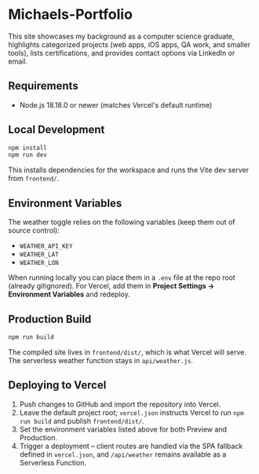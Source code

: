 # Michaels-Portfolio

This site showcases my background as a computer science graduate, highlights categorized projects (web apps, iOS apps, QA work, and smaller tools), lists certifications, and provides contact options via LinkedIn or email.

## Requirements

- Node.js 18.18.0 or newer (matches Vercel's default runtime)

## Local Development

```bash
npm install
npm run dev
```

This installs dependencies for the workspace and runs the Vite dev server from `frontend/`.

## Environment Variables

The weather toggle relies on the following variables (keep them out of source control):

- `WEATHER_API_KEY`
- `WEATHER_LAT`
- `WEATHER_LON`

When running locally you can place them in a `.env` file at the repo root (already gitignored). For Vercel, add them in **Project Settings → Environment Variables** and redeploy.

## Production Build

```bash
npm run build
```

The compiled site lives in `frontend/dist/`, which is what Vercel will serve. The serverless weather function stays in `api/weather.js`.

## Deploying to Vercel

1. Push changes to GitHub and import the repository into Vercel.
2. Leave the default project root; `vercel.json` instructs Vercel to run `npm run build` and publish `frontend/dist/`.
3. Set the environment variables listed above for both Preview and Production.
4. Trigger a deployment – client routes are handled via the SPA fallback defined in `vercel.json`, and `/api/weather` remains available as a Serverless Function.
